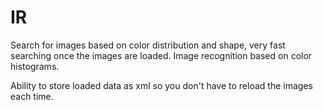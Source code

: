 # IR

Search for images based on color distribution and shape, very fast searching once the images are loaded. Image recognition based on color histograms.

Ability to store loaded data as xml so you don't have to reload the images each time.
